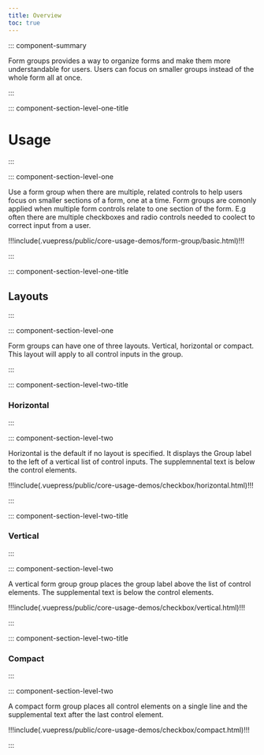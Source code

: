 ```yaml
---
title: Overview
toc: true
---
```


::: component-summary

Form groups provides a way to organize forms and make them more understandable for users. Users can focus on smaller groups instead of the whole form all at once.

:::

::: component-section-level-one-title

# Usage

:::

::: component-section-level-one

Use a form group when there are multiple, related controls to help users focus on smaller sections of a form, one at a time. Form groups are comonly applied when multiple form controls relate to one section of the form. E.g often there are multiple checkboxes and radio controls needed to coolect to correct input from a user.

<DocInset>
<div>
!!!include(.vuepress/public/core-usage-demos/form-group/basic.html)!!!
</div>
</DocInset>

:::

::: component-section-level-one-title

## Layouts

:::

::: component-section-level-one

Form groups can have one of three layouts. Vertical, horizontal or compact. This layout will apply to all control inputs in the group.

:::

::: component-section-level-two-title

### Horizontal

:::

::: component-section-level-two

Horizontal is the default if no layout is specified. It displays the Group label to the left of a vertical list of control inputs. The supplemnental text is below the control elements.

<div>
!!!include(.vuepress/public/core-usage-demos/checkbox/horizontal.html)!!!
</div>

:::

::: component-section-level-two-title

### Vertical

:::

::: component-section-level-two

A vertical form group group places the group label above the list of control elements. The supplemental text is below the control elements.

<div>
!!!include(.vuepress/public/core-usage-demos/checkbox/vertical.html)!!!
</div>

:::

::: component-section-level-two-title

### Compact

:::

::: component-section-level-two

A compact form group places all control elements on a single line and the supplemental text after the last control element.

<div>
!!!include(.vuepress/public/core-usage-demos/checkbox/compact.html)!!!
</div>

:::
